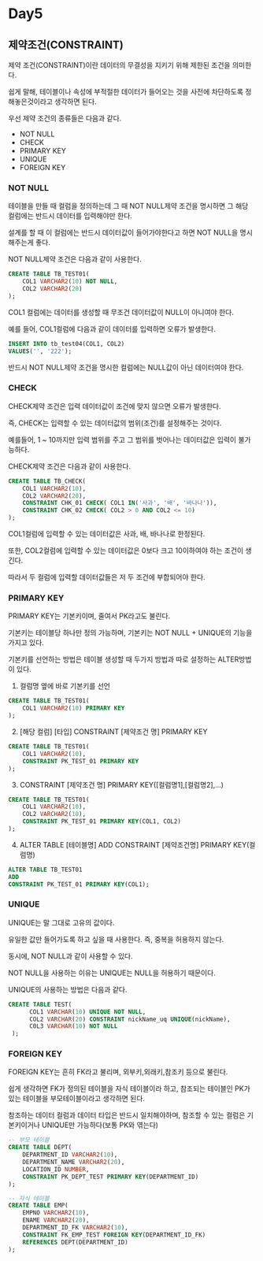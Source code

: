# Day5

## 제약조건(CONSTRAINT)

제약 조건(CONSTRAINT)이란 데이터의 무결성을 지키기 위해 제한된 조건을 의미한다.

쉽게 말해, 테이블이나 속성에 부적절한 데이터가 들어오는 것을 사전에 차단하도록 정해놓은것이라고 생각하면 된다.

우선 제약 조건의 종류들은 다음과 같다.

* NOT NULL
* CHECK
* PRIMARY KEY
* UNIQUE
* FOREIGN KEY

### NOT NULL

테이블을 만들 때 컬럼을 정의하는데 그 때 NOT NULL제약 조건을 명시하면 그 해당 컬럼에는 반드시 데이터를 입력해야만 한다.

설계를 할 때 이 컬럼에는 반드시 데이터값이 들어가야한다고 하면 NOT NULL을 명시해주는게 좋다.

NOT NULL제약 조건은 다음과 같이 사용한다.

```sql
CREATE TABLE TB_TEST01(
    COL1 VARCHAR2(10) NOT NULL,
    COL2 VARCHAR2(20)
);
```

COL1 컬럼에는 데이터를 생성할 때 무조건 데이터값이 NULL이 아니여야 한다.

예를 들어, COL1컬럼에 다음과 같이 데이터를 입력하면 오류가 발생한다.

```sql
INSERT INTO tb_test04(COL1, COL2) 
VALUES('', '222');
```

반드시 NOT NULL제약 조건을 명시한 컬럼에는 NULL값이 아닌 데이터여야 한다.

### CHECK

CHECK제약 조건은 입력 데이터값이 조건에 맞지 않으면 오류가 발생한다.

즉, CHECK는 입력할 수 있는 데이터값의 범위(조건)를 설정해주는 것이다.

예를들어, 1 ~ 10까지만 입력 범위를 주고 그 범위를 벗어나는 데이터값은 입력이 불가능하다.

CHECK제약 조건은 다음과 같이 사용한다.

```sql
CREATE TABLE TB_CHECK(
    COL1 VARCHAR2(10),
    COL2 VARCHAR2(20),
    CONSTRAINT CHK_01 CHECK( COL1 IN('사과', '배', '바나나')),
    CONSTRAINT CHK_02 CHECK( COL2 > 0 AND COL2 <= 10)
);
```

COL1컬럼에 입력할 수 있는 데이터값은 사과, 배, 바나나로 한정된다.

또한, COL2컬럼에 입력할 수 있는 데이터값은 0보다 크고 10이하여야 하는 조건이 생긴다.

따라서 두 컬럼에 입력할 데이터값들은 저 두 조건에 부합되어야 한다.

### PRIMARY KEY

PRIMARY KEY는 기본키이며, 줄여서 PK라고도 불린다. 

기본키는 테이블당 하나만 정의 가능하며, 기본키는 NOT NULL + UNIQUE의 기능을 가지고 있다.

기본키를 선언하는 방법은 테이블 생성할 때 두가지 방법과 따로 설정하는 ALTER방법이 있다.

1) 컬럼명 옆에 바로 기본키를 선언

```sql
CREATE TABLE TB_TEST01(
    COL1 VARCHAR2(10) PRIMARY KEY
);
```

2) [해당 컬럼] [타입] CONSTRAINT [제약조건 명] PRIMARY KEY

```sql
CREATE TABLE TB_TEST01(
    COL1 VARCHAR2(10), 
    CONSTRAINT PK_TEST_01 PRIMARY KEY
);
```

3. CONSTRAINT [제약조건 명] PRIMARY KEY([컬럼명1],[컬럼명2],...)

```sql
CREATE TABLE TB_TEST01(
    COL1 VARCHAR2(10), 
    COL2 VARCHAR2(10),
    CONSTRAINT PK_TEST_01 PRIMARY KEY(COL1, COL2)
);
```

4. ALTER TABLE [테이블명] ADD CONSTRAINT [제약조건명] PRIMARY KEY(컬럼명)

```sql
ALTER TABLE TB_TEST01
ADD
CONSTRAINT PK_TEST_01 PRIMARY KEY(COL1);
```

### UNIQUE

UNIQUE는 말 그대로 고유의 값이다.

유일한 값만 들어가도록 하고 싶을 때 사용한다. 즉, 중복을 허용하지 않는다.

동시에, NOT NULL과 같이 사용할 수 있다. 

NOT NULL을 사용하는 이유는 UNIQUE는 NULL을 허용하기 때문이다.

UNIQUE의 사용하는 방법은 다음과 같다.

```sql
CREATE TABLE TEST(
      COL1 VARCHAR(10) UNIQUE NOT NULL,
      COL2 VARCHAR(20) CONSTRAINT nickName_uq UNIQUE(nickName),
      C0L3 VARCHAR(10) NOT NULL
 );
```

### FOREIGN KEY

FOREIGN KEY는 흔히 FK라고 불리며, 외부키,외래키,참조키 등으로 불린다.

쉽게 생각하면 FK가 정의된 테이블을 자식 테이블이라 하고, 참조되는 테이블인 PK가 있는 테이블을 부모테이블이라고 생각하면 된다.

참조하는 데이터 컬럼과 데이터 타입은 반드시 일치해야하며, 참조할 수 있는 컬럼은 기본키이거나 UNIQUE만 가능하다(보통 PK와 엮는다)

```sql
-- 부모 테이블
CREATE TABLE DEPT(
    DEPARTMENT_ID VARCHAR2(10),
    DEPARTMENT_NAME VARCHAR2(20),
    LOCATION_ID NUMBER,
    CONSTRAINT PK_DEPT_TEST PRIMARY KEY(DEPARTMENT_ID)
);

-- 자식 테이블
CREATE TABLE EMP(
    EMPNO VARCHAR2(10),
    ENAME VARCHAR2(20),
    DEPARTMENT_ID_FK VARCHAR2(10),
    CONSTRAINT FK_EMP_TEST FOREIGN KEY(DEPARTMENT_ID_FK)
    REFERENCES DEPT(DEPARTMENT_ID)
);
```

